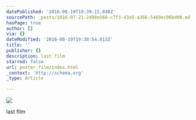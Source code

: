 ```yaml
---
datePublished: '2016-08-19T19:39:15.848Z'
sourcePath: _posts/2016-07-21-2498e568-c7f3-43a5-a366-5469ec06bd00.md
hasPage: true
author: []
via: {}
dateModified: '2016-08-19T19:38:54.013Z'
title: ''
publisher: {}
description: last film
starred: false
url: poster-film/index.html
_context: 'http://schema.org'
_type: Article

---
```

![](https://the-grid-user-content.s3-us-west-2.amazonaws.com/783ac56a-2abf-4c3e-bd43-c2c1c75cf694.jpg)

last film
